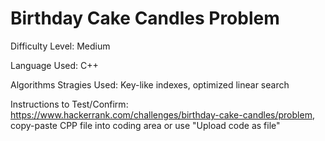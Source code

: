 # Birthday Cake Candles Problem
Difficulty Level: Medium

Language Used: C++

Algorithms Stragies Used: Key-like indexes, optimized linear search

Instructions to Test/Confirm: https://www.hackerrank.com/challenges/birthday-cake-candles/problem, copy-paste CPP file into coding area or use "Upload code as file"
